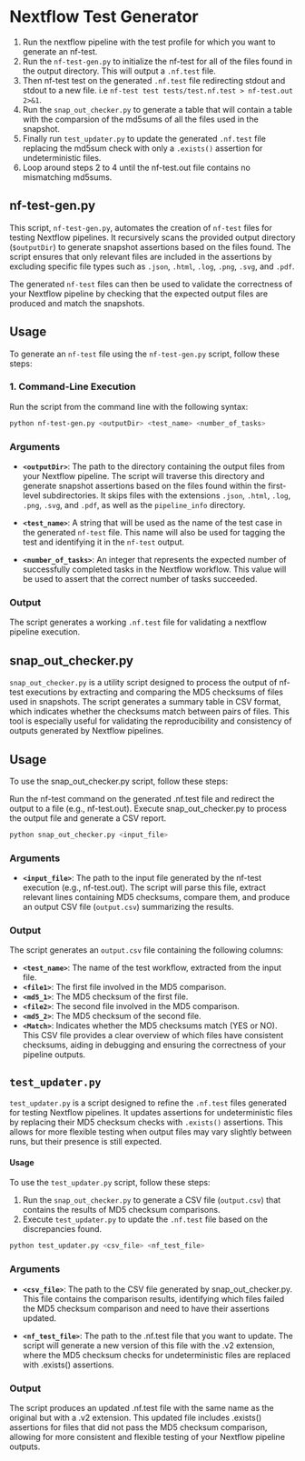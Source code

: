 # Nextflow Test Generator

1. Run the nextflow pipeline with the test profile for which you want to generate an nf-test.
2. Run the `nf-test-gen.py` to initialize the nf-test for all of the files found in the output directory. This will output a `.nf.test` file.
3. Then nf-test test on the generated `.nf.test` file redirecting stdout and stdout to a new file. i.e `nf-test test tests/test.nf.test > nf-test.out 2>&1`.
4. Run the `snap_out_checker.py` to generate a table that will contain a table with the comparsion of the md5sums of all the files used in the snapshot.
5. Finally run `test_updater.py` to update the generated `.nf.test` file replacing the md5sum check with only a `.exists()` assertion for undeterministic files.
6. Loop around steps 2 to 4 until the nf-test.out file contains no mismatching md5sums.


## nf-test-gen.py

This script, `nf-test-gen.py`, automates the creation of `nf-test` files for testing Nextflow pipelines. It recursively scans the provided output directory (`$outputDir`) to generate snapshot assertions based on the files found. The script ensures that only relevant files are included in the assertions by excluding specific file types such as `.json`, `.html`, `.log`, `.png`, `.svg`, and `.pdf`.

The generated `nf-test` files can then be used to validate the correctness of your Nextflow pipeline by checking that the expected output files are produced and match the snapshots.

## Usage

To generate an `nf-test` file using the `nf-test-gen.py` script, follow these steps:

### 1. Command-Line Execution

Run the script from the command line with the following syntax:

```bash
python nf-test-gen.py <outputDir> <test_name> <number_of_tasks>
```

### Arguments

- **`<outputDir>`**: The path to the directory containing the output files from your Nextflow pipeline. The script will traverse this directory and generate snapshot assertions based on the files found within the first-level subdirectories. It skips files with the extensions `.json`, `.html`, `.log`, `.png`, `.svg`, and `.pdf`, as well as the `pipeline_info` directory.

- **`<test_name>`**: A string that will be used as the name of the test case in the generated `nf-test` file. This name will also be used for tagging the test and identifying it in the `nf-test` output.

- **`<number_of_tasks>`**: An integer that represents the expected number of successfully completed tasks in the Nextflow workflow. This value will be used to assert that the correct number of tasks succeeded.

### Output
The script generates a working `.nf.test` file for validating a nextflow pipeline execution.

## snap_out_checker.py

`snap_out_checker.py` is a utility script designed to process the output of nf-test executions by extracting and comparing the MD5 checksums of files used in snapshots. The script generates a summary table in CSV format, which indicates whether the checksums match between pairs of files. This tool is especially useful for validating the reproducibility and consistency of outputs generated by Nextflow pipelines.

## Usage
To use the snap_out_checker.py script, follow these steps:

Run the nf-test command on the generated .nf.test file and redirect the output to a file (e.g., nf-test.out).
Execute snap_out_checker.py to process the output file and generate a CSV report.
```bash
python snap_out_checker.py <input_file>
```

### Arguments

- **`<input_file>`**: The path to the input file generated by the nf-test execution (e.g., nf-test.out). The script will parse this file, extract relevant lines containing MD5 checksums, compare them, and produce an output CSV file (`output.csv`) summarizing the results.

### Output
The script generates an `output.csv` file containing the following columns:

- **`<test_name>`**: The name of the test workflow, extracted from the input file.
- **`<file1>`**: The first file involved in the MD5 comparison.
- **`<md5_1>`**: The MD5 checksum of the first file.
- **`<file2>`**: The second file involved in the MD5 comparison.
- **`<md5_2>`**: The MD5 checksum of the second file.
- **`<Match>`**: Indicates whether the MD5 checksums match (YES or NO).
This CSV file provides a clear overview of which files have consistent checksums, aiding in debugging and ensuring the correctness of your pipeline outputs.

## `test_updater.py`

`test_updater.py` is a script designed to refine the `.nf.test` files generated for testing Nextflow pipelines. It updates assertions for undeterministic files by replacing their MD5 checksum checks with `.exists()` assertions. This allows for more flexible testing when output files may vary slightly between runs, but their presence is still expected.

#### Usage
To use the `test_updater.py` script, follow these steps:

1. Run the `snap_out_checker.py` to generate a CSV file (`output.csv`) that contains the results of MD5 checksum comparisons.
2. Execute `test_updater.py` to update the `.nf.test` file based on the discrepancies found.

```bash
python test_updater.py <csv_file> <nf_test_file>
```

### Arguments

- **`<csv_file>`**: The path to the CSV file generated by snap_out_checker.py. This file contains the comparison results, identifying which files failed the MD5 checksum comparison and need to have their assertions updated.

- **`<nf_test_file>`**: The path to the .nf.test file that you want to update. The script will generate a new version of this file with the .v2 extension, where the MD5 checksum checks for undeterministic files are replaced with .exists() assertions.

### Output
The script produces an updated .nf.test file with the same name as the original but with a .v2 extension. This updated file includes .exists() assertions for files that did not pass the MD5 checksum comparison, allowing for more consistent and flexible testing of your Nextflow pipeline outputs.

